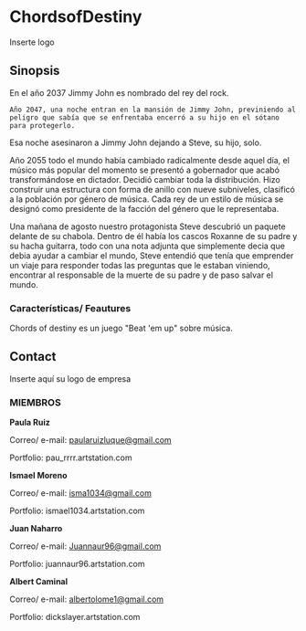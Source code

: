 # ChordsofDestiny
Inserte logo

## Sinopsis

En el año 2037 Jimmy John es nombrado del rey del rock.

	Año 2047, una noche entran en la mansión de Jimmy John, previniendo al peligro que sabía que se enfrentaba encerró a su hijo en el sótano para protegerlo. 
Esa noche asesinaron a Jimmy John dejando a Steve, su hijo, solo.

Año 2055 todo el mundo había cambiado radicalmente desde aquel día, el músico más popular del momento se presentó a gobernador que acabó transformándose en dictador. Decidió cambiar toda la distribución. Hizo construir una estructura con forma de anillo con nueve subniveles, clasificó a la población por género de música. Cada rey de un estilo de música se designó como presidente de la facción del género que le representaba.

Una mañana de agosto nuestro protagonista Steve descubrió un paquete delante de su chabola. Dentro de él había los cascos Roxanne de su padre y su hacha guitarra, todo con una nota adjunta que simplemente decia que debia ayudar a cambiar el mundo, Steve entendió que tenía que emprender un viaje para responder todas las preguntas que le estaban viniendo, encontrar al responsable de la muerte de su padre y de paso salvar el mundo.

### Características/ Feautures

Chords of destiny es un juego "Beat 'em up" sobre música. 



## Contact

Inserte aquí su logo de empresa

### **MIEMBROS**

**Paula Ruiz**

Correo/ e-mail: paularuizluque@gmail.com 

Portfolio: pau_rrrr.artstation.com

**Ismael Moreno**

Correo/ e-mail: isma1034@gmail.com

Portfolio: ismael1034.artstation.com

**Juan Naharro**

Correo/ e-mail: Juannaur96@gmail.com

Portfolio: juannaur96.artstation.com

**Albert Caminal**

Correo/ e-mail: albertolome1@gmail.com

Portfolio: dickslayer.artstation.com




